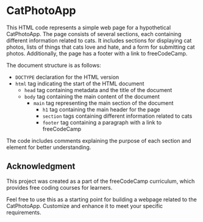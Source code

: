 # CatPhotoApp

This HTML code represents a simple web page for a hypothetical CatPhotoApp. The page consists of several sections, each containing different information related to cats. It includes sections for displaying cat photos, lists of things that cats love and hate, and a form for submitting cat photos. Additionally, the page has a footer with a link to freeCodeCamp.

The document structure is as follows:

- `DOCTYPE` declaration for the HTML version
- `html` tag indicating the start of the HTML document
  - `head` tag containing metadata and the title of the document
  - `body` tag containing the main content of the document
    - `main` tag representing the main section of the document
      - `h1` tag containing the main header for the page
      - `section` tags containing different information related to cats
      - `footer` tag containing a paragraph with a link to freeCodeCamp

The code includes comments explaining the purpose of each section and element for better understanding.

## Acknowledgment

This project was created as a part of the freeCodeCamp curriculum, which provides free coding courses for learners.

Feel free to use this as a starting point for building a webpage related to the CatPhotoApp. Customize and enhance it to meet your specific requirements.
